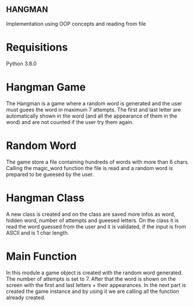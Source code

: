 ## HANGMAN
Implementation using OOP concepts and reading from file

# Requisitions
Python 3.8.0

# Hangman Game 

The Hangman is a game where a random word is generated and the user must guees the word in maximum 7 attempts.
The first and last letter are automatically shown in the word (and all the appearance of them in the word) 
and are not counted if the user try them again.

# Random Word
The game store a file containing hundreds of words with more than 6 chars. Calling the magic_word function the file is read 
and a random word is prepared to be gueesed by the user.

# Hangman Class
A new class is created and on the class are saved more infos as word, hidden word, number of attempts and gueesed letters.
On the class it is read the word guessed from the user and it is validated, if the input is from ASCII and is 1 char length.

# Main Function
In this module a game object is created with the random word generated. The number of attempts is set to 7. After that the word
is shown on the screen with the first and last letters + their appearances.
In the next part is created the game instance and by using it we are calling all the function already created.

